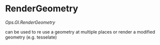 # RenderGeometry

*Ops.Gl.RenderGeometry*

can be used to re use a geometry at multiple places or render a modified geometry (e.g. tesselate) 
